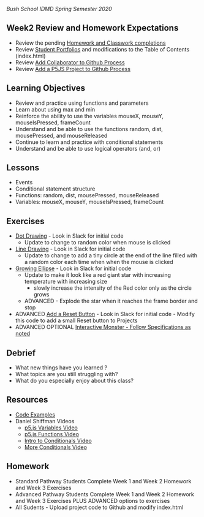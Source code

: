 _Bush School IDMD Spring Semester 2020_

## Week2 Review and Homework Expectations

* Review the pending [Homework and Classwork completions](https://bush.myschoolapp.com/app/faculty#academicclass/109608285/0/assignments)
* Review [Student Portfolios](../../student-work.md) and modifications to the Table of Contents (index.html)
* Review [Add Collaborator to Github Process](../week1/repository_collaborator.md)
* Review [Add a P5JS Project to Github Process](../week1/add_p5js_project_to_index.md)

## Learning Objectives

* Review and practice using functions and parameters
* Learn about using max and min
* Reinforce the ability to use the variables mouseX, mouseY, mouseIsPressed, frameCount
* Understand and be able to use the functions random, dist, mousePressed, and mouseReleased
* Continue to learn and practice with conditional statements
* Understand and be able to use logical operators (and, or)

## Lessons

* Events
* Conditional statement structure
* Functions: random, dist, mousePressed, mouseReleased
* Variables: mouseX, mouseY, mouseIsPressed, frameCount

## Exercises

* [Dot Drawing](code/drawing_with_ellipses_0) - Look in Slack for initial code
	* Update to change to random color when mouse is clicked
* [Line Drawing](code/line_drawing) - Look in Slack for initial code
	* Update to change to add a tiny circle at the end of the line filled with a random color each time when when the mouse is clicked
* [Growing Ellipse](code/growing_circle) - Look in Slack for initial code
	* Update to make it look like a red giant star with increasing temperature with increasing size 
		* slowly increase the intensity of the Red color only as the circle grows
	* ADVANCED - Explode the star when it reaches the frame border and stop
* ADVANCED [Add a Reset Button](code/rect_hover) - Look in Slack for initial code - Modify this code to add a small Reset button to Projects
* ADVANCED OPTIONAL [Interactive Monster - Follow Specifications as noted](homework/interactive-monster.md)

## Debrief

* What new things have you learned ?
* What topics are you still struggling with?
* What do you especially enjoy about this class?

## Resources

* [Code Examples](code)
* Daniel Shiffman Videos
	* [p5.js Variables Video](https://vimeo.com/138327548)
	* [p5.js Functions Video](https://vimeo.com/139587733)
	* [Intro to Conditionals Video](https://vimeo.com/138935676)
	* [More Conditionals Video](https://vimeo.com/138935678)

## Homework
* Standard Pathway Students Complete Week 1 and Week 2 Homework and Week 3 Exercises
* Advanced Pathway Students Complete Week 1 and Week 2 Homework and Week 3 Exercises PLUS ADVANCED options to exercises 
* All Sudents - Upload project code to Github and modify index.html
